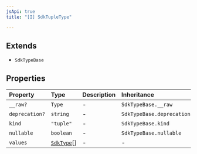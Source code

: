 ```yaml
---
jsApi: true
title: "[I] SdkTupleType"

---
```

## Extends

- `SdkTypeBase`

## Properties

| Property | Type | Description | Inheritance |
| :------ | :------ | :------ | :------ |
| `__raw?` | `Type` | - | `SdkTypeBase.__raw` |
| `deprecation?` | `string` | - | `SdkTypeBase.deprecation` |
| `kind` | `"tuple"` | - | `SdkTypeBase.kind` |
| `nullable` | `boolean` | - | `SdkTypeBase.nullable` |
| `values` | [`SdkType`](../type-aliases/SdkType.md)[] | - | - |
